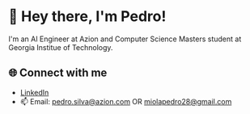 # 👋 Hey there, I'm Pedro!

I'm an AI Engineer at Azion and Computer Science Masters student at Georgia Institue of Technology.

## 🌐 Connect with me
- [LinkedIn](https://www.linkedin.com/in/PedroMiolaSilva)
- 📫 Email: pedro.silva@azion.com OR miolapedro28@gmail.com

